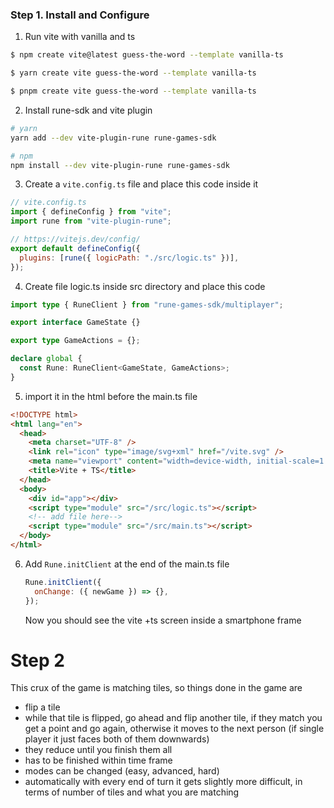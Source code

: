 ### Step 1. Install and Configure

1. Run vite with vanilla and ts

```bash
$ npm create vite@latest guess-the-word --template vanilla-ts
```

```bash
$ yarn create vite guess-the-word --template vanilla-ts
```

```bash
$ pnpm create vite guess-the-word --template vanilla-ts
```

2. Install rune-sdk and vite plugin

```bash
# yarn
yarn add --dev vite-plugin-rune rune-games-sdk

# npm
npm install --dev vite-plugin-rune rune-games-sdk
```

3. Create a `vite.config.ts` file and place this code inside it

```js
// vite.config.ts
import { defineConfig } from "vite";
import rune from "vite-plugin-rune";

// https://vitejs.dev/config/
export default defineConfig({
  plugins: [rune({ logicPath: "./src/logic.ts" })],
});
```

4. Create file logic.ts inside src directory and place this code

```ts
import type { RuneClient } from "rune-games-sdk/multiplayer";

export interface GameState {}

export type GameActions = {};

declare global {
  const Rune: RuneClient<GameState, GameActions>;
}
```

5. import it in the html before the main.ts file

```html
<!DOCTYPE html>
<html lang="en">
  <head>
    <meta charset="UTF-8" />
    <link rel="icon" type="image/svg+xml" href="/vite.svg" />
    <meta name="viewport" content="width=device-width, initial-scale=1.0" />
    <title>Vite + TS</title>
  </head>
  <body>
    <div id="app"></div>
    <script type="module" src="/src/logic.ts"></script>
    <!-- add file here-->
    <script type="module" src="/src/main.ts"></script>
  </body>
</html>
```

6. Add `Rune.initClient` at the end of the main.ts file

   ```js
   Rune.initClient({
     onChange: ({ newGame }) => {},
   });
   ```

   Now you should see the vite +ts screen inside a smartphone frame

# Step 2


This crux of the game is matching tiles, so things done in the game are
  - flip a tile
  - while that tile is flipped, go ahead and flip another tile, if they match you get a point and go again, otherwise it moves to the next person (if single player it just faces both of them downwards)
  - they reduce until you finish them all
  - has to be finished within time frame
  - modes can be changed (easy, advanced, hard)
  - automatically with every end of turn it gets slightly more difficult, in terms of number of tiles and what you are matching
  
